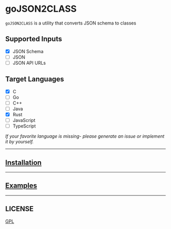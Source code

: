 # goJSON2CLASS

`goJSON2CLASS` is a utility that converts JSON schema to classes

## Supported Inputs

- [x] JSON Schema
- [ ] JSON
- [ ] JSON API URLs

## Target Languages

- [x] C
- [ ] Go
- [ ] C++
- [ ] Java
- [x] Rust
- [ ] JavaScript
- [ ] TypeScript

_If your favorite language is missing- please generate an issue or implement it by yourself._

---

## [Installation](./docs/INSTALLATION.md)

---

## [Examples](./docs/Example.md)

---

## LICENSE

[GPL](./LICENSE)

